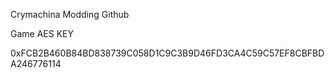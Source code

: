 Crymachina Modding Github

Game AES KEY 

0xFCB2B460B84BD838739C058D1C9C3B9D46FD3CA4C59C57EF8CBFBDA246776114
